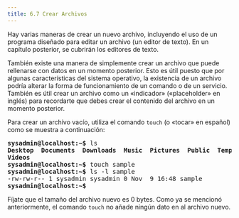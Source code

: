 ```yaml
---
title: 6.7 Crear Archivos
---
```


Hay varias maneras de crear un nuevo archivo, incluyendo el uso de un programa diseñado para editar un archivo (un editor de texto). En un capítulo posterior, se cubrirán los editores de texto.

También existe una manera de simplemente crear un archivo que puede rellenarse con datos en un momento posterior. Esto es útil puesto que por algunas características del sistema operativo, la existencia de un archivo podría alterar la forma de funcionamiento de un comando o de un servicio. También es útil crear un archivo como un «indicador» («placeholder» en inglés) para recordarte que debes crear el contenido del archivo en un momento posterior.

Para crear un archivo vacío, utiliza el comando `touch` (o «tocar» en español) como se muestra a continuación:

<pre class="content_terminal"><strong><span class="ansi-green">sysadmin@localhost</span>:<span class="ansi-blue">~</span>$</strong> ls                                            
<strong><span class="ansi-blue">Desktop  Documents  Downloads  Music  Pictures  Public  Templates  
Videos</span></strong> 
<strong><span class="ansi-green">sysadmin@localhost</span>:<span class="ansi-blue">~</span>$</strong> touch sample                                 
<strong><span class="ansi-green">sysadmin@localhost</span>:<span class="ansi-blue">~</span>$</strong> ls -l sample                                 
-rw-rw-r-- 1 sysadmin sysadmin 0 Nov  9 16:48 sample               
<strong><span class="ansi-green">sysadmin@localhost</span>:<span class="ansi-blue">~</span>$</strong>
</pre>

Fíjate que el tamaño del archivo nuevo es 0 bytes. Como ya se mencionó anteriormente, el comando `touch` no añade ningún dato en al archivo nuevo.
